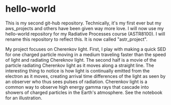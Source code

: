 # hello-world
This is my second git-hub repository. Technically, it's my first ever but my aws_projects and others have been given way more love. I will now use my hello-world repository for my Radiative Processes course (ASTR8100). I will rename this repository to reflect this. It is now called "astr_project".

My project focuses on Cherenkov light. First, I play with making a quick SED for one charged particle moving in a medium traveling faster than the speed of light and radiating Chereknov light. The second half is a movie of the particle radiating Cherenkov light as it moves along a straight line. The interesting thing to notice is how light is continually emitted from the electron as it moves, creating arrival time differences of the light as seen by an observer who thus sees pulses of radiation. Cherenkov light is a common way to observe high energy gamma rays that cascade into showers of charged particles in the Earth's atmosphere. See the notebook for an illustration.

